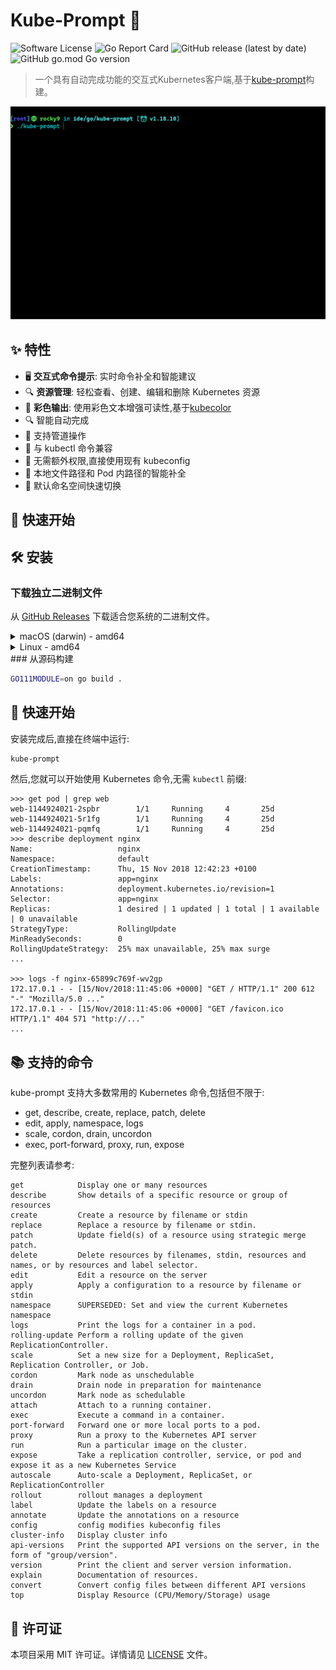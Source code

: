 # Kube-Prompt 🚀

![Software License](https://img.shields.io/badge/license-MIT-brightgreen.svg?style=flat-square)
![Go Report Card](https://goreportcard.com/badge/github.com/jiqinga/kube-prompt)
![GitHub release (latest by date)](https://img.shields.io/github/v/release/jiqinga/kube-prompt)
![GitHub go.mod Go version](https://img.shields.io/github/go-mod/go-version/jiqinga/kube-prompt)

> 一个具有自动完成功能的交互式Kubernetes客户端,基于[kube-prompt](https://github.com/c-bata/kube-prompt)构建。

![demo](docs/kube-prompt.gif)

## ✨ 特性

- 🖥️ **交互式命令提示**: 实时命令补全和智能建议
- 🔍 **资源管理**: 轻松查看、创建、编辑和删除 Kubernetes 资源
- 🎨 **彩色输出**: 使用彩色文本增强可读性,基于[kubecolor](https://github.com/hidetatz/kubecolor)
- 🔍 智能自动完成
- 🔗 支持管道操作
- 🚀 与 kubectl 命令兼容
- 🔐 无需额外权限,直接使用现有 kubeconfig
- 📁 本地文件路径和 Pod 内路径的智能补全
- 🔄 默认命名空间快速切换


## 🚀 快速开始

## 🛠️ 安装

### 下载独立二进制文件

从 [GitHub Releases](https://github.com/jiqinga/kube-prompt/releases) 下载适合您系统的二进制文件。

<details>
<summary>macOS (darwin) - amd64</summary>

```bash
wget https://github.com/jiqinga/kube-prompt/releases/download/v1.0.11/kube-prompt_v1.0.11_darwin_amd64.zip
unzip kube-prompt_v1.0.11_darwin_amd64.zip
chmod +x kube-prompt
sudo mv ./kube-prompt /usr/local/bin/kube-prompt
```

</details>

<details>
<summary>Linux - amd64</summary>

```bash
wget https://github.com/jiqinga/kube-prompt/releases/download/v1.0.11/kube-prompt_v1.0.11_linux_amd64.zip
unzip kube-prompt_v1.0.11_linux_amd64.zip
chmod +x kube-prompt
sudo mv ./kube-prompt /usr/local/bin/kube-prompt
```

</details>
### 从源码构建

```bash
GO111MODULE=on go build .
```

## 🚀 快速开始

安装完成后,直接在终端中运行:

```bash
kube-prompt
```

然后,您就可以开始使用 Kubernetes 命令,无需 `kubectl` 前缀:

```
>>> get pod | grep web
web-1144924021-2spbr        1/1     Running     4       25d
web-1144924021-5r1fg        1/1     Running     4       25d
web-1144924021-pqmfq        1/1     Running     4       25d
>>> describe deployment nginx
Name:                   nginx
Namespace:              default
CreationTimestamp:      Thu, 15 Nov 2018 12:42:23 +0100
Labels:                 app=nginx
Annotations:            deployment.kubernetes.io/revision=1
Selector:               app=nginx
Replicas:               1 desired | 1 updated | 1 total | 1 available | 0 unavailable
StrategyType:           RollingUpdate
MinReadySeconds:        0
RollingUpdateStrategy:  25% max unavailable, 25% max surge
...

>>> logs -f nginx-65899c769f-wv2gp
172.17.0.1 - - [15/Nov/2018:11:45:06 +0000] "GET / HTTP/1.1" 200 612 "-" "Mozilla/5.0 ..."
172.17.0.1 - - [15/Nov/2018:11:45:06 +0000] "GET /favicon.ico HTTP/1.1" 404 571 "http://..."
...
```

## 📚 支持的命令

kube-prompt 支持大多数常用的 Kubernetes 命令,包括但不限于:

- get, describe, create, replace, patch, delete
- edit, apply, namespace, logs
- scale, cordon, drain, uncordon
- exec, port-forward, proxy, run, expose

完整列表请参考:
```
get            Display one or many resources
describe       Show details of a specific resource or group of resources
create         Create a resource by filename or stdin
replace        Replace a resource by filename or stdin.
patch          Update field(s) of a resource using strategic merge patch.
delete         Delete resources by filenames, stdin, resources and names, or by resources and label selector.
edit           Edit a resource on the server
apply          Apply a configuration to a resource by filename or stdin
namespace      SUPERSEDED: Set and view the current Kubernetes namespace
logs           Print the logs for a container in a pod.
rolling-update Perform a rolling update of the given ReplicationController.
scale          Set a new size for a Deployment, ReplicaSet, Replication Controller, or Job.
cordon         Mark node as unschedulable
drain          Drain node in preparation for maintenance
uncordon       Mark node as schedulable
attach         Attach to a running container.
exec           Execute a command in a container.
port-forward   Forward one or more local ports to a pod.
proxy          Run a proxy to the Kubernetes API server
run            Run a particular image on the cluster.
expose         Take a replication controller, service, or pod and expose it as a new Kubernetes Service
autoscale      Auto-scale a Deployment, ReplicaSet, or ReplicationController
rollout        rollout manages a deployment
label          Update the labels on a resource
annotate       Update the annotations on a resource
config         config modifies kubeconfig files
cluster-info   Display cluster info
api-versions   Print the supported API versions on the server, in the form of "group/version".
version        Print the client and server version information.
explain        Documentation of resources.
convert        Convert config files between different API versions
top            Display Resource (CPU/Memory/Storage) usage
```


## 📄 许可证

本项目采用 MIT 许可证。详情请见 [LICENSE](./LICENSE) 文件。


